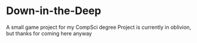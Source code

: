 # Down-in-the-Deep

A small game project for my CompSci degree
Project is currently in oblivion, but thanks for coming here anyway
